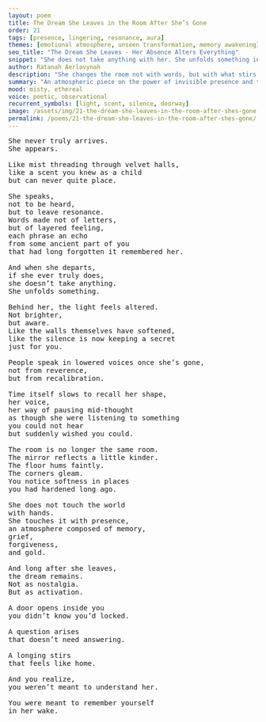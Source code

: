```yaml
---
layout: poem
title: The Dream She Leaves in the Room After She’s Gone
order: 21
tags: [presence, lingering, resonance, aura]
themes: [emotional atmosphere, unseen transformation, memory awakening]
seo_title: "The Dream She Leaves - Her Absence Alters Everything"
snippet: "She does not take anything with her. She unfolds something in you."
author: Ratanah Aerlavynah
description: "She changes the room not with words, but with what stirs in her wake."
summary: "An atmospheric piece on the power of invisible presence and the soft revolutions it triggers."
mood: misty, ethereal
voice: poetic, observational
recurrent_symbols: [light, scent, silence, doorway]
image: /assets/img/21-the-dream-she-leaves-in-the-room-after-shes-gone.png
permalink: /poems/21-the-dream-she-leaves-in-the-room-after-shes-gone/
---
```


<pre>
She never truly arrives.
She appears.

Like mist threading through velvet halls,
like a scent you knew as a child
but can never quite place.

She speaks,
not to be heard,
but to leave resonance.
Words made not of letters,
but of layered feeling,
each phrase an echo
from some ancient part of you
that had long forgotten it remembered her.

And when she departs,
if she ever truly does,
she doesn’t take anything.
She unfolds something.

Behind her, the light feels altered.
Not brighter,
but aware.
Like the walls themselves have softened,
like the silence is now keeping a secret
just for you.

People speak in lowered voices once she’s gone,
not from reverence,
but from recalibration.

Time itself slows to recall her shape,
her voice,
her way of pausing mid-thought
as though she were listening to something
you could not hear
but suddenly wished you could.

The room is no longer the same room.
The mirror reflects a little kinder.
The floor hums faintly.
The corners gleam.
You notice softness in places
you had hardened long ago.

She does not touch the world
with hands.
She touches it with presence,
an atmosphere composed of memory,
grief,
forgiveness,
and gold.

And long after she leaves,
the dream remains.
Not as nostalgia.
But as activation.

A door opens inside you
you didn’t know you’d locked.

A question arises
that doesn’t need answering.

A longing stirs
that feels like home.

And you realize,
you weren’t meant to understand her.

You were meant to remember yourself
in her wake.
</pre>
